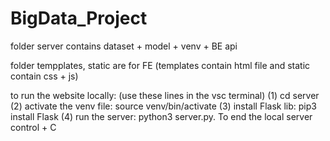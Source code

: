 # BigData_Project
folder server contains dataset + model + venv + BE api 

folder tempplates, static are for FE (templates contain html file and static contain css + js)

to run the website locally: (use these lines in the vsc terminal)
(1) cd server 
(2) activate the venv file: source venv/bin/activate 
(3) install Flask lib: pip3 install Flask 
(4) run the server: python3 server.py. To end the local server control + C 
